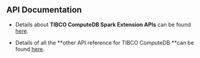 ## API Documentation 

*	Details about **TIBCO ComputeDB Spark Extension APIs** can be found [here](/reference/API_Reference/apireference_guide.md).

*	Details of all the **other API reference for TIBCO ComputeDB **can be found [here](http://snappydatainc.github.io/snappydata/apidocs/).
